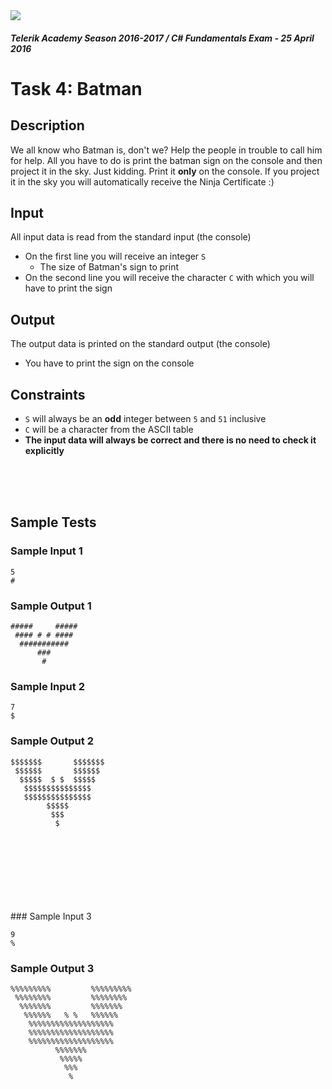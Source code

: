 <img src="https://raw.githubusercontent.com/TelerikAcademy/Common/master/logos/telerik-header-logo.png"/>

#### _Telerik Academy Season 2016-2017 / C# Fundamentals Exam - 25 April 2016_

# Task 4: Batman

## Description

We all know who Batman is, don't we?
Help the people in trouble to call him for help. All you have to do is print the batman sign on the console and then project it in the sky. Just kidding. Print it **only** on the console. If you project it in the sky you will automatically receive the Ninja Certificate :)

## Input

All input data is read from the standard input (the console)

- On the first line you will receive an integer `S`
  - The size of Batman's sign to print
- On the second line you will receive the character `C` with which you will have to print the sign


## Output

The output data is printed on the standard output (the console)

- You have to print the sign on the console

## Constraints

- `S` will always be an **odd** integer between `5` and `51` inclusive
- `C` will be a character from the ASCII table
- **The input data will always be correct and there is no need to check it explicitly**
<br />
<br />
<br />

## Sample Tests

### Sample Input 1

```
5
#
```

### Sample Output 1

```
#####     #####
 #### # # ####
  ###########
      ###
       #
```

### Sample Input 2

```
7
$
```

### Sample Output 2

```
$$$$$$$       $$$$$$$
 $$$$$$       $$$$$$
  $$$$$  $ $  $$$$$
   $$$$$$$$$$$$$$$
   $$$$$$$$$$$$$$$
        $$$$$
         $$$
          $
```
<br />
<br />
<br />
<br />
<br />
<br />
<br />
### Sample Input 3

```
9
%
```

### Sample Output 3

```
%%%%%%%%%         %%%%%%%%%
 %%%%%%%%         %%%%%%%%
  %%%%%%%         %%%%%%%
   %%%%%%   % %   %%%%%%
    %%%%%%%%%%%%%%%%%%%
    %%%%%%%%%%%%%%%%%%%
    %%%%%%%%%%%%%%%%%%%
          %%%%%%%
           %%%%%
            %%%
             %
```
